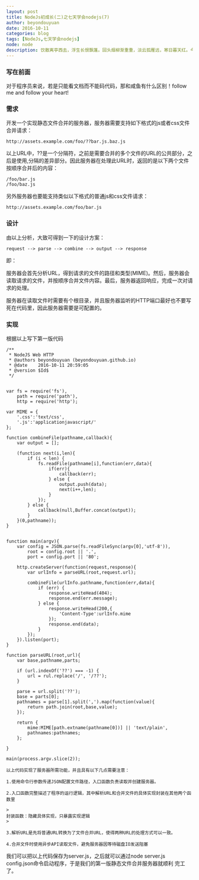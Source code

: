 ```yaml
---
layout: post
title: NodeJs初成长(二)之七天学会nodejs(7)
author: beyondouyuan
date: 2016-10-11
categories: blog
tags: [NodeJs,七天学会nodejs]
node: node
description: 饮散离亭西去，浮生长恨飘蓬。回头烟柳渐重重，淡云孤雁远，寒日暮天红。今夜画船何处？潮平淮月朦胧。酒醒人静奈愁浓！残灯孤枕梦，轻浪五更风。
---
```



### 写在前面 ###


对于程序员来说，若是只能看文档而不能码代码，那和咸鱼有什么区别！follow me and follow your heart!


### 需求 ###

开发一个实现静态文件合并的服务器，服务器需要支持如下格式的js或者css文件合并请求：

	http://assets.example.com/foo/??bar.js.baz.js

以上URL中，??是一个分隔符，之前是需要合并的多个文件的URL的公共部分，之后是使用,分隔的差异部分。因此服务器在处理此URL时，返回的是以下两个文件按顺序合并后的内容：

	/foo/bar.js
	/foo/baz.js

另外服务器也要能支持类似以下格式的普通js和css文件请求：

	http://assets.example.com/foo/bar.js



### 设计 ###

由以上分析，大致可得到一下的设计方案：

	request --> parse --> combine --> output --> response


即：

服务器会首先分析URL，得到请求的文件的路径和类型(MIME)。然后，服务器会读取请求的文件，并按顺序合并文件内容。最后，服务器返回响应，完成一次对请求的处理。

服务器在读取文件时需要有个根目录，并且服务器监听的HTTP端口最好也不要写死在代码里，因此服务器需要是可配置的。

### 实现 ###

根据以上写下第一版代码


	/**
	 * NodeJS Web HTTP
	 * @authors beyondouyuan (beyondouyuan.github.io)
	 * @date    2016-10-11 20:59:05
	 * @version $Id$
	 */


	var fs = require('fs'),
	    path = require('path'),
	    http = require('http');

	var MIME = {
		'.css':'text/css',
		'.js':'applicationjavascript/'
	};

	function combineFile(pathname,callback){
		var output = [];

		(function next(i,len){
			if (i < len) {
				fs.readFile(pathname[i],function(err,data){
					if(err){
						callback(err);
					} else {
						output.push(data);
						next(i++,len);
					}
				});
			} else {
				callback(null,Buffer.concat(output));
			}
		}(0,pathname));
	}


	function main(argv){
		var config = JSON.parse(fs.readFileSync(argv[0],'utf-8')),
			root = config.root || '.',
			port = config.port || '80';

		http.createServer(function(request,response){
			var urlInfo = parseURL(root,request.url);

			combineFile(urlInfo.pathname,function(err,data){
				if (err) {
					response.writeHead(404);
					response.end(err.message);
				} else {
					response.writeHead(200,{
						'Content-Type':urlInfo.mime
					});
					response.end(data);
				}
			});
		}).listen(port);
	}

	function parseURL(root,url){
		var base,pathname,parts;

		if (url.indexOf('??') === -1) {
			url = rul.replace('/', '/??');
		}

		parse = url.split('??');
		base = parts[0];
		pathnames = parse[1].split(',').map(function(value){
			return path.join(root,base,value);
		});

		return {
			mime:MIME[path.extname(pathname[0])] || 'text/plain',
			pathnames:pathnames;
		};

	}

	main(process.argv.slice(2));

	以上代码实现了服务器所需功能，并且具有以下几点需要注意：

	1.使用命令行参数传递JSON配置文件路径，入口函数负责读取并创建服务器。

	2.入口函数完整描述了程序的运行逻辑，其中解析URL和合并文件的具体实现封装在其他两个函数里

	>
	封装函数：隐藏具体实现，只暴露实现逻辑
	>

	3.解析URL是先将普通URL转换为了文件合并URL，使得两种URL的处理方式可以一致。

	4.合并文件时使用异步API读取文件，避免服务器因等待磁盘IO发送阻塞



我们可以把以上代码保存为server.js，之后就可以通过node server.js
config.json命令启动程序，于是我们的第一版静态文件合并服务器就顺利
完工了。
